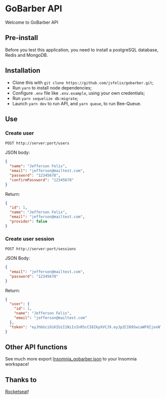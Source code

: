 # GoBarber API

Welcome to GoBarber API

## Pre-install

Before you test this application, you need to install a postgreSQL database,
Redis and MongoDB.

## Installation

- Clone this with `git clone https://github.com/jsfelix/gobarber.git`;
- Run `yarn` to install node dependencies;
- Configure `.env` file like `.env.example`, using your own credentials;
- Run `yarn sequelize db:migrate`;
- Launch `yarn dev` to run API, and `yarn queue`, to run Bee-Queue.

## Use

### Create user

`POST http://server:port/users`

JSON body:

```json
{
  "name": "Jefferson Felix",
  "email": "jefferson@mailtest.com",
  "password": "12345678",
  "confirmPassword": "12345678"
}
```

Return:

```json
{
  "id": 1,
  "name": "Jefferson Felix",
  "email": "jefferson@mailtest.com",
  "provider": false
}
```

### Create user session

`POST http://server:port/sessions`

JSON Body:

```json
{
  "email": "jefferson@mailtest.com",
  "password": "12345678"
}
```

Return:

```json
{
  "user": {
    "id": 1,
    "name": "Jefferson Felix",
    "email": "jefferson@mailtest.com"
  },
  "token": "eyJhbGciOiKIUzI1NiIsInR5cCI6IkpXVCJ9.eyJpZCI69SwiaWF0IjoxNTYyNzY5OTcyLCJleHAiOjE1NjMzNzQ3NzJ9.VbQwztt1-4tIDrRROPI7tn40Fldv1edsnZCZSvBe5ew"
}
```

## Other API functions

See much more export [Insomnia_gobarber.json](https://raw.githubusercontent.com/jsfelix/gobarber/master/Insomnia_gobarber.json 'Insomnia config') to your Insomnia workspace!

## Thanks to

[Rocketseat](https://rocketseat.com.br 'Rocketseat')!
